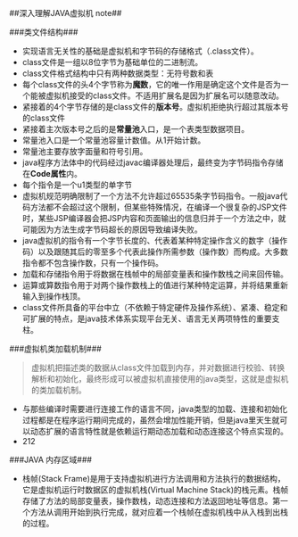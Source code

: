 ##深入理解JAVA虚拟机 note##

###类文件结构###

- 实现语言无关性的基础是虚拟机和字节码的存储格式（.class文件）。
-  class文件是一组以8位字节为基础单位的二进制流。
-  class文件格式结构中只有两种数据类型：无符号数和表
-  每个class文件的头4个字节称为**魔数**，它的唯一作用是确定这个文件是否为一个能被虚拟机接受的class文件。不适用扩展名是因为扩展名可以随意改动。
-  紧接着的4个字节存储的是class文件的**版本号**。虚拟机拒绝执行超过其版本号的class文件
-  紧接着主次版本号之后的是**常量池**入口，是一个表类型数据项目。
-  常量池入口是一个常量池容量计数值。从1开始计数。
-  常量池主要存放字面量和符号引用。
-  java程序方法体中的代码经过javac编译器处理后，最终变为字节码指令存储在**Code属性**内。
-  每个指令是一个u1类型的单字节
-  虚拟机规范明确限制了一个方法不允许超过65535条字节码指令。一般java代码方法都不会超过这个限制，但某些特殊情况，在编译一个很复杂的JSP文件时，某些JSP编译器会把JSP内容和页面输出的信息归并于一个方法之中，就可能因为方法生成字节码超长的原因导致编译失败。
-  java虚拟机的指令有一个字节长度的、代表着某种特定操作含义的数字（操作码）以及跟随其后的零至多个代表此操作所需参数（操作数）而构成。大多数指令都不包含操作数，只有一个操作码。
-  加载和存储指令用于将数据在栈帧中的局部变量表和操作数栈之间来回传输。
-  运算或算数指令用于对两个操作数栈上的值进行某种特定运算，并将结果重新输入到操作栈顶。
-  class文件所具备的平台中立（不依赖于特定硬件及操作系统）、紧凑、稳定和可扩展的特点，是java技术体系实现平台无关、语言无关两项特性的重要支柱。


###虚拟机类加载机制###
> 
> 虚拟机把描述类的数据从class文件加载到内存，并对数据进行校验、转换解析和初始化，最终形成可以被虚拟机直接使用的java类型，这就是虚拟机的类加载机制。

- 与那些编译时需要进行连接工作的语言不同，java类型的加载、连接和初始化过程都是在程序运行期间完成的，虽然会增加性能开销，但是java里天生就可以动态扩展的语言特性就是依赖运行期动态加载和动态连接这个特点实现的。
- 212


###JAVA 内存区域###

- 栈帧(Stack Frame)是用于支持虚拟机进行方法调用和方法执行的数据结构，它是虚拟机运行时数据区的虚拟机栈(Virtual Machine Stack)的栈元素。栈帧存储了方法的局部变量表，操作数栈，动态连接和方法返回地址等信息。第一个方法从调用开始到执行完成，就对应着一个栈帧在虚拟机栈中从入栈到出栈的过程。